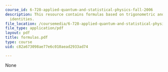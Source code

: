 ```yaml
---
course_id: 6-728-applied-quantum-and-statistical-physics-fall-2006
description: This resource contains formulas based on trigonometric and hyperbolic
  identities.
file_location: /coursemedia/6-728-applied-quantum-and-statistical-physics-fall-2006/c82a673098ae77e6c010aead2933ad74_formulas.pdf
file_type: application/pdf
layout: pdf
title: formulas.pdf
type: course
uid: c82a673098ae77e6c010aead2933ad74

---
```

None
